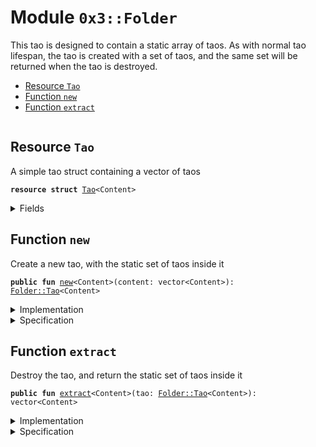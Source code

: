 
<a name="0x3_Folder"></a>

# Module `0x3::Folder`

This tao is designed to contain a static array of taos.
As with normal tao lifespan, the tao is created with a
set of taos, and the same set will be returned when the
tao is destroyed.


-  [Resource `Tao`](#0x3_Folder_Tao)
-  [Function `new`](#0x3_Folder_new)
-  [Function `extract`](#0x3_Folder_extract)


<pre><code></code></pre>



<a name="0x3_Folder_Tao"></a>

## Resource `Tao`

A simple tao struct containing a vector of taos


<pre><code><b>resource</b> <b>struct</b> <a href="Folder.md#0x3_Folder_Tao">Tao</a>&lt;Content&gt;
</code></pre>



<details>
<summary>Fields</summary>


<dl>
<dt>
<code>content: vector&lt;Content&gt;</code>
</dt>
<dd>

</dd>
</dl>


</details>

<a name="0x3_Folder_new"></a>

## Function `new`

Create a new tao, with the static set of taos inside it


<pre><code><b>public</b> <b>fun</b> <a href="Folder.md#0x3_Folder_new">new</a>&lt;Content&gt;(content: vector&lt;Content&gt;): <a href="Folder.md#0x3_Folder_Tao">Folder::Tao</a>&lt;Content&gt;
</code></pre>



<details>
<summary>Implementation</summary>


<pre><code><b>public</b> <b>fun</b> <a href="Folder.md#0x3_Folder_new">new</a>&lt;Content&gt;(content: vector&lt;Content&gt;): <a href="Folder.md#0x3_Folder_Tao">Tao</a>&lt;Content&gt; {
    <a href="Folder.md#0x3_Folder_Tao">Tao</a>&lt;Content&gt; { content }
}
</code></pre>



</details>

<details>
<summary>Specification</summary>



<pre><code><b>aborts_if</b> <b>false</b>;
<b>ensures</b> result ==  <a href="Folder.md#0x3_Folder_Tao">Tao</a>&lt;Content&gt; { content: content };
</code></pre>



</details>

<a name="0x3_Folder_extract"></a>

## Function `extract`

Destroy the tao, and return the static set of taos inside it


<pre><code><b>public</b> <b>fun</b> <a href="Folder.md#0x3_Folder_extract">extract</a>&lt;Content&gt;(tao: <a href="Folder.md#0x3_Folder_Tao">Folder::Tao</a>&lt;Content&gt;): vector&lt;Content&gt;
</code></pre>



<details>
<summary>Implementation</summary>


<pre><code><b>public</b> <b>fun</b> <a href="Folder.md#0x3_Folder_extract">extract</a>&lt;Content&gt;(tao: <a href="Folder.md#0x3_Folder_Tao">Tao</a>&lt;Content&gt;): vector&lt;Content&gt; {
    <b>let</b> <a href="Folder.md#0x3_Folder_Tao">Tao</a>&lt;Content&gt; { content } = tao;

    content
}
</code></pre>



</details>

<details>
<summary>Specification</summary>



<pre><code><b>aborts_if</b> <b>false</b>;
<b>ensures</b> result == tao.content;
</code></pre>



</details>

